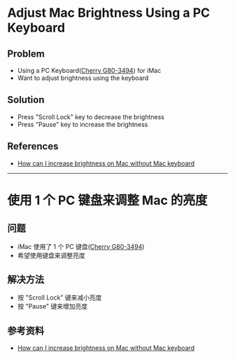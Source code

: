 # Adjust Mac Brightness Using a PC Keyboard

## Problem
* Using a PC Keyboard([Cherry G80-3494](https://item.jd.com/372399.html)) for iMac
* Want to adjust brightness using the keyboard

## Solution
* Press "Scroll Lock" key to decrease the brightness
* Press "Pause" key to increase the brightness

## References
* [How can I increase brightness on Mac without Mac keyboard](https://apple.stackexchange.com/questions/101230/how-can-i-increase-brightness-on-mac-without-mac-keyboard)

-----------------

# 使用 1 个 PC 键盘来调整 Mac 的亮度

## 问题
* iMac 使用了 1 个 PC 键盘([Cherry G80-3494](https://item.jd.com/372399.html))
* 希望使用键盘来调整亮度

## 解决方法
* 按 "Scroll Lock" 键来减小亮度
* 按 "Pause" 键来增加亮度

## 参考资料
* [How can I increase brightness on Mac without Mac keyboard](https://apple.stackexchange.com/questions/101230/how-can-i-increase-brightness-on-mac-without-mac-keyboard)
